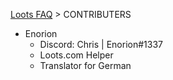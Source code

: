 [Loots FAQ](./) > CONTRIBUTERS

- Enorion
   - Discord: Chris \| Enorion#1337
   - Loots.com Helper
   - Translator for German
